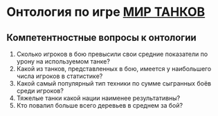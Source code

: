 # Онтология по игре [МИР ТАНКОВ](https://tanki.su/ "Ссылка на сайт игры")

## Компетентностные вопросы к онтологии
1. Сколько игроков в бою превысили свои средние показатели по урону на используемом танке?
2. Какой из танков, представленных в бою, имеется у наибольшего числа игроков в статистике?
3. Какой самый популярный тип техники по сумме сыгранных боёв среди игроков?
4. Тяжелые танки какой нации наименее результативны?
5. Кто повалил больше всего деревьев в среднем за бой?
